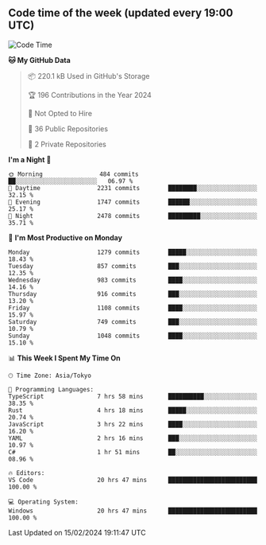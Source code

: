 ## Code time of the week (updated every 19:00 UTC)

<!--START_SECTION:waka-->
![Code Time](http://img.shields.io/badge/Code%20Time-2%2C657%20hrs%2043%20mins-blue)

**🐱 My GitHub Data** 

> 📦 220.1 kB Used in GitHub's Storage 
 > 
> 🏆 196 Contributions in the Year 2024
 > 
> 🚫 Not Opted to Hire
 > 
> 📜 36 Public Repositories 
 > 
> 🔑 2 Private Repositories 
 > 
**I'm a Night 🦉** 

```text
🌞 Morning                484 commits         ██░░░░░░░░░░░░░░░░░░░░░░░   06.97 % 
🌆 Daytime                2231 commits        ████████░░░░░░░░░░░░░░░░░   32.15 % 
🌃 Evening                1747 commits        ██████░░░░░░░░░░░░░░░░░░░   25.17 % 
🌙 Night                  2478 commits        █████████░░░░░░░░░░░░░░░░   35.71 % 
```
📅 **I'm Most Productive on Monday** 

```text
Monday                   1279 commits        █████░░░░░░░░░░░░░░░░░░░░   18.43 % 
Tuesday                  857 commits         ███░░░░░░░░░░░░░░░░░░░░░░   12.35 % 
Wednesday                983 commits         ████░░░░░░░░░░░░░░░░░░░░░   14.16 % 
Thursday                 916 commits         ███░░░░░░░░░░░░░░░░░░░░░░   13.20 % 
Friday                   1108 commits        ████░░░░░░░░░░░░░░░░░░░░░   15.97 % 
Saturday                 749 commits         ███░░░░░░░░░░░░░░░░░░░░░░   10.79 % 
Sunday                   1048 commits        ████░░░░░░░░░░░░░░░░░░░░░   15.10 % 
```


📊 **This Week I Spent My Time On** 

```text
🕑︎ Time Zone: Asia/Tokyo

💬 Programming Languages: 
TypeScript               7 hrs 58 mins       ██████████░░░░░░░░░░░░░░░   38.35 % 
Rust                     4 hrs 18 mins       █████░░░░░░░░░░░░░░░░░░░░   20.74 % 
JavaScript               3 hrs 22 mins       ████░░░░░░░░░░░░░░░░░░░░░   16.20 % 
YAML                     2 hrs 16 mins       ███░░░░░░░░░░░░░░░░░░░░░░   10.97 % 
C#                       1 hr 51 mins        ██░░░░░░░░░░░░░░░░░░░░░░░   08.96 % 

🔥 Editors: 
VS Code                  20 hrs 47 mins      █████████████████████████   100.00 % 

💻 Operating System: 
Windows                  20 hrs 47 mins      █████████████████████████   100.00 % 
```


 Last Updated on 15/02/2024 19:11:47 UTC
<!--END_SECTION:waka-->